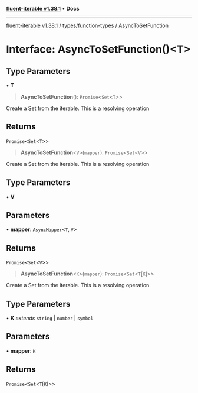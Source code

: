 [**fluent-iterable v1.38.1**](../../../README.md) • **Docs**

***

[fluent-iterable v1.38.1](../../../README.md) / [types/function-types](../README.md) / AsyncToSetFunction

# Interface: AsyncToSetFunction()\<T\>

## Type Parameters

• **T**

> **AsyncToSetFunction**(): `Promise`\<`Set`\<`T`\>\>

Create a Set from the iterable. This is a resolving operation

## Returns

`Promise`\<`Set`\<`T`\>\>

> **AsyncToSetFunction**\<`V`\>(`mapper`): `Promise`\<`Set`\<`V`\>\>

Create a Set from the iterable. This is a resolving operation

## Type Parameters

• **V**

## Parameters

• **mapper**: [`AsyncMapper`](../../../index/interfaces/AsyncMapper.md)\<`T`, `V`\>

## Returns

`Promise`\<`Set`\<`V`\>\>

> **AsyncToSetFunction**\<`K`\>(`mapper`): `Promise`\<`Set`\<`T`\[`K`\]\>\>

Create a Set from the iterable. This is a resolving operation

## Type Parameters

• **K** *extends* `string` \| `number` \| `symbol`

## Parameters

• **mapper**: `K`

## Returns

`Promise`\<`Set`\<`T`\[`K`\]\>\>
